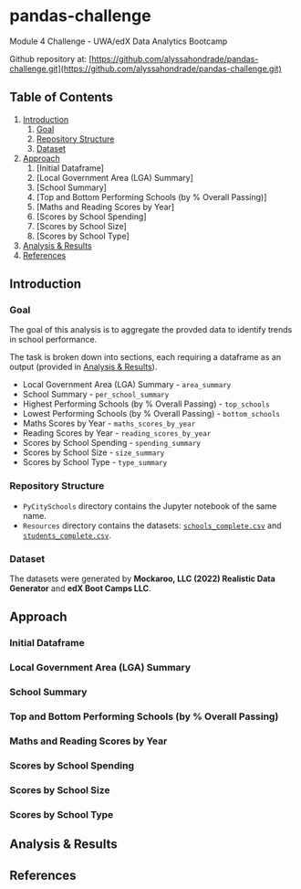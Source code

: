 # pandas-challenge
Module 4 Challenge - UWA/edX Data Analytics Bootcamp

Github repository at: [https://github.com/alyssahondrade/pandas-challenge.git](https://github.com/alyssahondrade/pandas-challenge.git)

## Table of Contents
1. [Introduction](https://github.com/alyssahondrade/pandas-challenge/blob/main/README.md#introduction)
    1. [Goal](https://github.com/alyssahondrade/pandas-challenge/blob/main/README.md#goal)
    2. [Repository Structure](https://github.com/alyssahondrade/pandas-challenge/blob/main/README.md#repository-structure)
    3. [Dataset](https://github.com/alyssahondrade/pandas-challenge/blob/main/README.md#dataset)
2. [Approach](https://github.com/alyssahondrade/pandas-challenge/blob/main/README.md#approach)
    1. [Initial Dataframe]
    2. [Local Government Area (LGA) Summary]
    3. [School Summary]
    4. [Top and Bottom Performing Schools (by % Overall Passing)]
    5. [Maths and Reading Scores by Year]
    6. [Scores by School Spending]
    7. [Scores by School Size]
    8. [Scores by School Type]
3. [Analysis & Results](https://github.com/alyssahondrade/pandas-challenge/blob/main/README.md#analysis--results)
4. [References](https://github.com/alyssahondrade/pandas-challenge/blob/main/README.md#references)

## Introduction
### Goal
The goal of this analysis is to aggregate the provded data to identify trends in school performance.

The task is broken down into sections, each requiring a dataframe as an output (provided in [Analysis & Results](https://github.com/alyssahondrade/pandas-challenge/blob/main/README.md#analysis--results)).
- Local Government Area (LGA) Summary - `area_summary`
- School Summary - `per_school_summary`
- Highest Performing Schools (by % Overall Passing) - `top_schools`
- Lowest Performing Schools (by % Overall Passing) - `bottom_schools`
- Maths Scores by Year - `maths_scores_by_year`
- Reading Scores by Year - `reading_scores_by_year`
- Scores by School Spending - `spending_summary`
- Scores by School Size - `size_summary`
- Scores by School Type - `type_summary`

### Repository Structure
- `PyCitySchools` directory contains the Jupyter notebook of the same name.
- `Resources` directory contains the datasets: [`schools_complete.csv`](https://github.com/alyssahondrade/pandas-challenge/blob/main/Resources/schools_complete.csv) and [`students_complete.csv`](https://github.com/alyssahondrade/pandas-challenge/blob/main/Resources/students_complete.csv).

### Dataset
The datasets were generated by **Mockaroo, LLC (2022) Realistic Data Generator** and **edX Boot Camps LLC**.

## Approach
### Initial Dataframe

### Local Government Area (LGA) Summary

### School Summary

### Top and Bottom Performing Schools (by % Overall Passing)

### Maths and Reading Scores by Year

### Scores by School Spending

### Scores by School Size

### Scores by School Type


## Analysis & Results


## References

